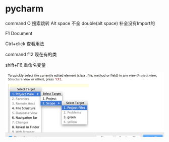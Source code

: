 # pycharm

command O 搜索跳转 Alt space 不全 double\(alt space\) 补全没有Import的

F1 Document

Ctrl+click 查看用法

command f12 现在有的类

shift+F6 重命名变量

![](../.gitbook/assets/15408611336760.jpg)

